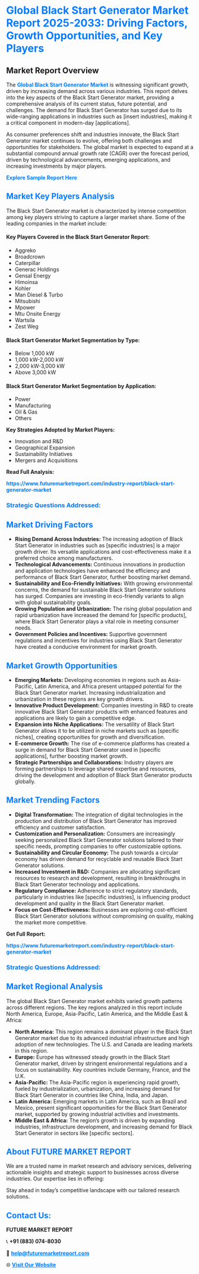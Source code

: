 <h1 style="color: #007BFF;">Global Black Start Generator Market Report 2025-2033: Driving Factors, Growth Opportunities, and Key Players</h1>

<section id="overview">
<h2>Market Report Overview</h2>
<p>The <a href="https://www.futuremarketreport.com/industry-report/black-start-generator-market" style="color: #007BFF; text-decoration: none;"><strong>Global Black Start Generator Market</strong></a> is witnessing significant growth, driven by increasing demand across various industries. This report delves into the key aspects of the Black Start Generator market, providing a comprehensive analysis of its current status, future potential, and challenges. The demand for Black Start Generator has surged due to its wide-ranging applications in industries such as [insert industries], making it a critical component in modern-day [applications].</p>
<p>As consumer preferences shift and industries innovate, the Black Start Generator market continues to evolve, offering both challenges and opportunities for stakeholders. The global market is expected to expand at a substantial compound annual growth rate (CAGR) over the forecast period, driven by technological advancements, emerging applications, and increasing investments by major players.</p>
</section>

<section id="overview">
<p><a href="https://www.futuremarketreport.com/request-sample/reportId=98236" style="color: #007BFF; text-decoration: none;"><strong>Explore Sample Report Here</strong></a></p>
</section>

<section id="key-players">
<h2 style="color: #007BFF;">Market Key Players Analysis</h2>
<p>The Black Start Generator market is characterized by intense competition among key players striving to capture a larger market share. Some of the leading companies in the market include:</p>
<h4>Key Players Covered in the Black Start Generator Report:</h4>
<ul><li>Aggreko</li><li>Broadcrown</li><li>Caterpillar</li><li>Generac Holdings</li><li>Gensal Energy</li><li>Himoinsa</li><li>Kohler</li><li>Man Diesel &amp; Turbo</li><li>Mitsubishi</li><li>Mpower</li><li>Mtu Onsite Energy</li><li>Wartsila</li><li>Zest Weg</li></ul>
<h4>Black Start Generator Market Segmentation by Type:</h4>
<ul><li>Below 1,000 kW</li><li>1,000 kW-2,000 kW</li><li>2,000 kW-3,000 kW</li><li>Above 3,000 kW</li></ul>

<h4>Black Start Generator Market Segmentation by Application:</h4>
<ul><li>Power</li><li>Manufacturing</li><li>Oil &amp; Gas</li><li>Others</li></ul>
<p><strong>Key Strategies Adopted by Market Players:</strong></p>
<ul>
<li>Innovation and R&D</li>
<li>Geographical Expansion</li>
<li>Sustainability Initiatives</li>
<li>Mergers and Acquisitions</li>
</ul>
</section>

<section>
<p><strong>Read Full Analysis: </strong></p><a href="https://www.futuremarketreport.com/industry-report/black-start-generator-market" style="color: #007BFF; text-decoration: none;"><strong>https://www.futuremarketreport.com/industry-report/black-start-generator-market</strong></a>
<h3 style="color: #007BFF;">Strategic Questions Addressed:</h3>
</section>

<section id="driving-factors">
<h2 style="color: #007BFF;">Market Driving Factors</h2>
<ul>
<li><strong>Rising Demand Across Industries:</strong> The increasing adoption of Black Start Generator in industries such as [specific industries] is a major growth driver. Its versatile applications and cost-effectiveness make it a preferred choice among manufacturers.</li>
<li><strong>Technological Advancements:</strong> Continuous innovations in production and application technologies have enhanced the efficiency and performance of Black Start Generator, further boosting market demand.</li>
<li><strong>Sustainability and Eco-Friendly Initiatives:</strong> With growing environmental concerns, the demand for sustainable Black Start Generator solutions has surged. Companies are investing in eco-friendly variants to align with global sustainability goals.</li>
<li><strong>Growing Population and Urbanization:</strong> The rising global population and rapid urbanization have increased the demand for [specific products], where Black Start Generator plays a vital role in meeting consumer needs.</li>
<li><strong>Government Policies and Incentives:</strong> Supportive government regulations and incentives for industries using Black Start Generator have created a conducive environment for market growth.</li>
</ul>
</section>

<section id="growth-opportunities">
<h2 style="color: #007BFF;">Market Growth Opportunities</h2>
<ul>
<li><strong>Emerging Markets:</strong> Developing economies in regions such as Asia-Pacific, Latin America, and Africa present untapped potential for the Black Start Generator market. Increasing industrialization and urbanization in these regions are key growth drivers.</li>
<li><strong>Innovative Product Development:</strong> Companies investing in R&D to create innovative Black Start Generator products with enhanced features and applications are likely to gain a competitive edge.</li>
<li><strong>Expansion into Niche Applications:</strong> The versatility of Black Start Generator allows it to be utilized in niche markets such as [specific niches], creating opportunities for growth and diversification.</li>
<li><strong>E-commerce Growth:</strong> The rise of e-commerce platforms has created a surge in demand for Black Start Generator used in [specific applications], further boosting market growth.</li>
<li><strong>Strategic Partnerships and Collaborations:</strong> Industry players are forming partnerships to leverage shared expertise and resources, driving the development and adoption of Black Start Generator products globally.</li>
</ul>
</section>

<section id="trending-factors">
<h2 style="color: #007BFF;">Market Trending Factors</h2>
<ul>
<li><strong>Digital Transformation:</strong> The integration of digital technologies in the production and distribution of Black Start Generator has improved efficiency and customer satisfaction.</li>
<li><strong>Customization and Personalization:</strong> Consumers are increasingly seeking personalized Black Start Generator solutions tailored to their specific needs, prompting companies to offer customizable options.</li>
<li><strong>Sustainability and Circular Economy:</strong> The push towards a circular economy has driven demand for recyclable and reusable Black Start Generator solutions.</li>
<li><strong>Increased Investment in R&D:</strong> Companies are allocating significant resources to research and development, resulting in breakthroughs in Black Start Generator technology and applications.</li>
<li><strong>Regulatory Compliance:</strong> Adherence to strict regulatory standards, particularly in industries like [specific industries], is influencing product development and quality in the Black Start Generator market.</li>
<li><strong>Focus on Cost-Effectiveness:</strong> Businesses are exploring cost-efficient Black Start Generator solutions without compromising on quality, making the market more competitive.</li>
</ul>
</section>

<section>
<p><strong>Get Full Report: </strong></p><a href="https://www.futuremarketreport.com/industry-report/black-start-generator-market" style="color: #007BFF; text-decoration: none;"><strong>https://www.futuremarketreport.com/industry-report/black-start-generator-market</strong></a>
<h3 style="color: #007BFF;">Strategic Questions Addressed:</h3>
</section>


<section id="regional-analysis">
<h2 style="color: #007BFF;">Market Regional Analysis</h2>
<p>The global Black Start Generator market exhibits varied growth patterns across different regions. The key regions analyzed in this report include North America, Europe, Asia-Pacific, Latin America, and the Middle East & Africa:</p>
<ul>
<li><strong>North America:</strong> This region remains a dominant player in the Black Start Generator market due to its advanced industrial infrastructure and high adoption of new technologies. The U.S. and Canada are leading markets in this region.</li>
<li><strong>Europe:</strong> Europe has witnessed steady growth in the Black Start Generator market, driven by stringent environmental regulations and a focus on sustainability. Key countries include Germany, France, and the U.K.</li>
<li><strong>Asia-Pacific:</strong> The Asia-Pacific region is experiencing rapid growth, fueled by industrialization, urbanization, and increasing demand for Black Start Generator in countries like China, India, and Japan.</li>
<li><strong>Latin America:</strong> Emerging markets in Latin America, such as Brazil and Mexico, present significant opportunities for the Black Start Generator market, supported by growing industrial activities and investments.</li>
<li><strong>Middle East & Africa:</strong> The region’s growth is driven by expanding industries, infrastructure development, and increasing demand for Black Start Generator in sectors like [specific sectors].</li>
</ul>
</section>

<footer>
<h2 style="color: #007BFF;">About FUTURE MARKET REPORT</h2>
<p>We are a trusted name in market research and advisory services, delivering actionable insights and strategic support to businesses across diverse industries. Our expertise lies in offering:</p>

<p>Stay ahead in today’s competitive landscape with our tailored research solutions.</p>

<h2 style="color: #007BFF;">Contact Us:</h2>
<p><strong>FUTURE MARKET REPORT</strong></p>
<p>📞 <strong>+91 (883) 074-8030</strong></p>
<p>📧 <strong><a href="mailto:help@futuremarketreport.com" style="color: #007BFF;">help@futuremarketreport.com</a></strong></p>
<p>🌐 <strong><a href="https://www.futuremarketreport.com/" style="color: #007BFF;">Visit Our Website</a></strong></p>
</footer>